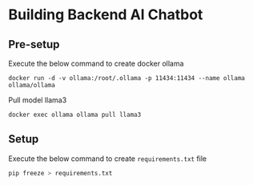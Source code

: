 # Building Backend AI Chatbot

## Pre-setup

Execute the below command to create docker ollama
```
docker run -d -v ollama:/root/.ollama -p 11434:11434 --name ollama ollama/ollama
```
Pull model llama3
```
docker exec ollama ollama pull llama3  
```

## Setup

Execute the below command to create `requirements.txt` file

```bash
pip freeze > requirements.txt
```